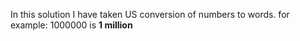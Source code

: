In this solution I have taken US conversion of numbers to words.
for example: 1000000 is **1 million**
